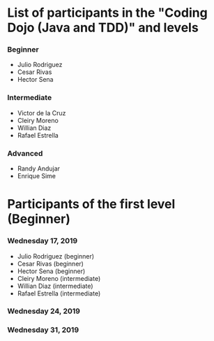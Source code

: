 # List of participants in the "Coding Dojo (Java and TDD)" and levels

### Beginner
- Julio Rodriguez
- Cesar Rivas
- Hector Sena

### Intermediate
- Victor de la Cruz
- Cleiry Moreno
- Willian Diaz
- Rafael Estrella

### Advanced
- Randy Andujar
- Enrique Sime

# Participants of the first level (Beginner)
### Wednesday 17, 2019
- Julio Rodriguez (beginner)
- Cesar Rivas (beginner)
- Hector Sena (beginner)
- Cleiry Moreno (intermediate)
- Willian Diaz (intermediate)
- Rafael Estrella (intermediate)

### Wednesday 24, 2019

### Wednesday 31, 2019

